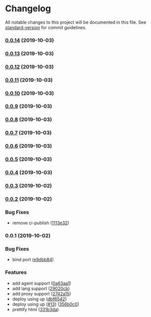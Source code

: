 # Changelog

All notable changes to this project will be documented in this file. See [standard-version](https://github.com/conventional-changelog/standard-version) for commit guidelines.

### [0.0.14](https://github.com/microlinkhq/html/compare/v0.0.13...v0.0.14) (2019-10-03)

### [0.0.13](https://github.com/microlinkhq/html/compare/v0.0.12...v0.0.13) (2019-10-03)

### [0.0.12](https://github.com/microlinkhq/html/compare/v0.0.11...v0.0.12) (2019-10-03)

### [0.0.11](https://github.com/microlinkhq/html/compare/v0.0.10...v0.0.11) (2019-10-03)

### [0.0.10](https://github.com/microlinkhq/html/compare/v0.0.9...v0.0.10) (2019-10-03)

### [0.0.9](https://github.com/microlinkhq/html/compare/v0.0.8...v0.0.9) (2019-10-03)

### [0.0.8](https://github.com/microlinkhq/html/compare/v0.0.7...v0.0.8) (2019-10-03)

### [0.0.7](https://github.com/microlinkhq/html/compare/v0.0.6...v0.0.7) (2019-10-03)

### [0.0.6](https://github.com/microlinkhq/html/compare/v0.0.5...v0.0.6) (2019-10-03)

### [0.0.5](https://github.com/microlinkhq/html/compare/v0.0.4...v0.0.5) (2019-10-03)

### [0.0.4](https://github.com/microlinkhq/html/compare/v0.0.3...v0.0.4) (2019-10-03)

### [0.0.3](https://github.com/microlinkhq/html/compare/v0.0.2...v0.0.3) (2019-10-02)

### [0.0.2](https://github.com/microlinkhq/html/compare/v0.0.1...v0.0.2) (2019-10-02)


### Bug Fixes

* remove ci-publish ([1113e32](https://github.com/microlinkhq/html/commit/1113e32))

### 0.0.1 (2019-10-02)


### Bug Fixes

* bind port ([e9dbb84](https://github.com/microlinkhq/html/commit/e9dbb84))


### Features

* add agent support ([0a63aa1](https://github.com/microlinkhq/html/commit/0a63aa1))
* add lang support ([29020cb](https://github.com/microlinkhq/html/commit/29020cb))
* add proxy support ([2742a15](https://github.com/microlinkhq/html/commit/2742a15))
* deploy using up ([dbf6542](https://github.com/microlinkhq/html/commit/dbf6542))
* deploy using up ([#13](https://github.com/microlinkhq/html/issues/13)) ([356b0c0](https://github.com/microlinkhq/html/commit/356b0c0))
* prettify html ([331b3da](https://github.com/microlinkhq/html/commit/331b3da))
